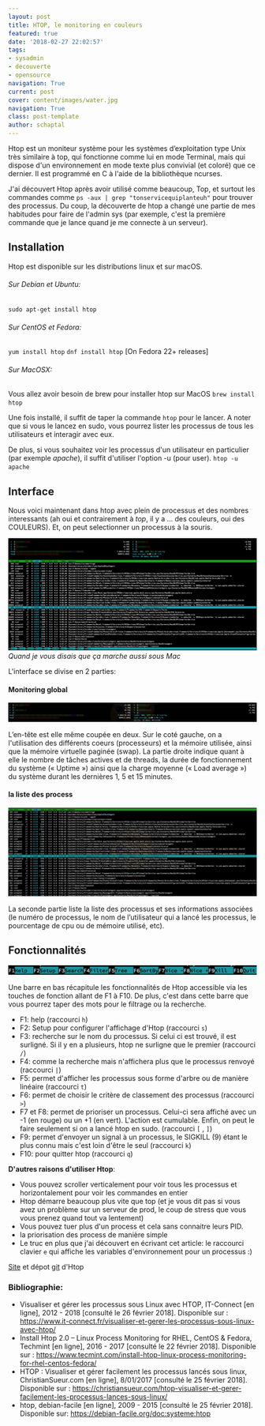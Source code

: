 ```yaml
---
layout: post
title: HTOP, le monitoring en couleurs
featured: true
date: '2018-02-27 22:02:57'
tags:
- sysadmin
- decouverte
- opensource
navigation: True
current: post
cover: content/images/water.jpg
navigation: True
class: post-template
author: schaptal
---
```


Htop est un moniteur système pour les systèmes d’exploitation type Unix très similaire à top, qui fonctionne comme lui en mode Terminal, mais qui dispose d'un environnement en mode texte plus convivial (et coloré) que ce dernier. Il est programmé en C à l'aide de la bibliothèque ncurses.

J'ai découvert Htop après avoir utilisé comme beaucoup, Top, et surtout les commandes comme `ps -aux | grep "tonservicequiplanteuh"` pour trouver des processus.
Du coup, la découverte de htop a changé une partie de mes habitudes pour faire de l'admin sys (par exemple, c'est la première commande que je lance quand je me connecte à un serveur).


## Installation

Htop est disponible sur les distributions linux et sur macOS.

###### Sur Debian et Ubuntu:
`sudo apt-get install htop`

###### Sur CentOS et Fedora:
`yum install htop`
`dnf install htop` [On Fedora 22+ releases]

###### Sur MacOSX:
Vous allez avoir besoin de brew pour installer htop sur MacOS
`brew install htop`

Une fois installé, il suffit de taper la commande `htop` pour le lancer.
A noter que si vous le lancez en sudo, vous pourrez lister les processus de tous les utilisateurs et interagir avec eux.

De plus, si vous souhaitez voir les processus d'un utilisateur en particulier (par exemple *apache*), il suffit d'utiliser l'option -u (pour user).
`htop -u apache`

## Interface

Nous voici maintenant dans htop avec plein de processus et des nombres interessants (ah oui et contrairement à *top*, il y a ... des couleurs, oui des COULEURS). Et, on peut selectionner un processus à la souris.

![htopGlobal](/content/images/2018/02/htopGlobal.png)
*Quand je vous disais que ça marche aussi sous Mac*

L'interface se divise en 2 parties:


#### Monitoring global
![headerHtop](/content/images/2018/02/headerHtop.jpg)

L’en-tête est elle même coupée en deux. Sur le coté gauche, on a l'utilisation des différents coeurs (processeurs) et la mémoire utilisée, ainsi que la mémoire virtuelle paginée (swap). 
La partie droite indique quant à elle le nombre de tâches actives et de threads, la durée de fonctionnement du système (« Uptime ») ainsi que la charge moyenne (« Load average ») du système durant les dernières 1, 5 et 15 minutes.

#### la liste des process
![htopBody](/content/images/2018/02/htopBody.jpg)

La seconde partie liste la liste des processus et ses informations associées (le numéro de processus, le nom de l’utilisateur qui a lancé les processus, le pourcentage de cpu ou de mémoire utilisé, etc).

## Fonctionnalités

![htopMenu](/content/images/2018/02/htopMenu.png)

Une barre en bas récapitule les fonctionnalités de Htop accessible via les touches de fonction allant de F1 à F10. De plus, c'est dans cette barre que vous pourrez taper des mots pour le filtrage ou la recherche.
* F1: help (raccourci `h`)
* F2: Setup pour configurer l'affichage d'Htop (raccourci `s`)
* F3: recherche sur le nom du processus. Si celui ci est trouvé, il est surligné. Si il y en a plusieurs, htop ne surligne que le premier (raccourci `/`)
* F4: comme la recherche mais n'affichera plus que le processus renvoyé (raccourci `|`)
* F5: permet d'afficher les processus sous forme d'arbre ou de manière linéaire (raccourci `t`)
* F6: permet de choisir le critère de classement des processus (raccourci `>`)
* F7 et F8: permet de prioriser un processus. Celui-ci sera affiché avec un -1 (en rouge) ou un +1 (en vert). L'action est cumulable. Enfin, on peut le faire seulement si on a lancé htop en sudo. (raccourci `[` , `]`)
* F9: permet d'envoyer un signal à un processus, le SIGKILL (9) étant le plus connu mais c'est loin d'être le seul (raccourci `k`)
* F10: pour quitter htop (raccourci `q`)

**D'autres raisons d'utiliser Htop**:

* Vous pouvez scroller verticalement pour voir tous les processus et horizontalement pour voir les commandes en entier 
* Htop démarre beaucoup plus vite que top (et je vous dit pas si vous avez un problème sur un serveur de prod, le coup de stress que vous vous prenez quand tout va lentement)
* Vous pouvez tuer plus d'un process et cela sans connaitre leurs PID.
* la priorisation des process de manière simple
* Le truc en plus que j'ai découvert en écrivant cet article: le raccourci clavier `e` qui affiche les variables d'environnement pour un processus :)

[Site](https://hisham.hm/htop/) et dépot [git](https://github.com/hishamhm/htop) d'Htop

### Bibliographie:

* Visualiser et gérer les processus sous Linux avec HTOP, 
IT-Connect [en ligne], 2012 - 2018 [consulté le 26 février 2018]. Disponible sur : https://www.it-connect.fr/visualiser-et-gerer-les-processus-sous-linux-avec-htop/
* Install Htop 2.0 – Linux Process Monitoring for RHEL, CentOS & Fedora, Techmint [en ligne], 2016 - 2017 [consulté le 22 février 2018]. Disponible sur : https://www.tecmint.com/install-htop-linux-process-monitoring-for-rhel-centos-fedora/
* HTOP : Visualiser et gérer facilement les processus lancés sous linux, ChristianSueur.com [en ligne], 8/01/2017 [consulté le 25 février 2018]. Disponible sur : https://christiansueur.com/htop-visualiser-et-gerer-facilement-les-processus-lances-sous-linux/
* htop, debian-facile [en ligne],  2009 - 2015 [consulté le 25 février 2018]. Disponible sur: https://debian-facile.org/doc:systeme:htop
